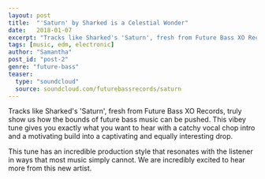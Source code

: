 ```yaml
---
layout: post
title:  "'Saturn' by Sharked is a Celestial Wonder"
date:   2018-01-07
excerpt: "Tracks like Sharked's 'Saturn', fresh from Future Bass XO Records, truly show us how the bounds of future bass music."
tags: [music, edm, electronic]
author: "Samantha"
post_id: "post-2"
genre: "future-bass"
teaser:
  type: "soundcloud"
  source: soundcloud.com/futurebassrecords/saturn
---
```


Tracks like Sharked's 'Saturn', fresh from Future Bass XO Records, truly show us how the bounds of future bass music can be pushed. This vibey tune gives you exactly what you want to hear with a catchy vocal chop intro and a motivating build into a captivating and equally interesting drop.

This tune has an incredible production style that resonates with the listener in ways that most music simply cannot. We are incredibly excited to hear more from this new artist.
